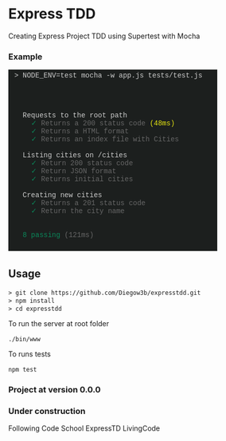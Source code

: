 # Express TDD
Creating Express Project TDD using Supertest with Mocha

### Example
![alt tag](https://raw.githubusercontent.com/Diegow3b/expresstdd/master/examples/example_teste.png)

## Usage
```shell
> git clone https://github.com/Diegow3b/expresstdd.git
> npm install
> cd expresstdd
```
To run the server at root folder
```shell
./bin/www
```

To runs tests
```shell
npm test
```

### Project at version 0.0.0
### Under construction

Following Code School ExpressTD LivingCode
